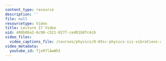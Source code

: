 ```yaml
---
content_type: resource
description: ''
file: null
resourcetype: Video
title: Lecture 17 Video
uid: 408b86a2-6c98-c521-0277-ced01b8fc4cb
video_files:
  video_captions_file: /courses/physics/8-03sc-physics-iii-vibrations-and-waves-fall-2016/part-iii-optics/lecture-17/lecture-17-video/TjxR7lAwWhI.vtt
video_metadata:
  youtube_id: TjxR7lAwWhI
---
```

